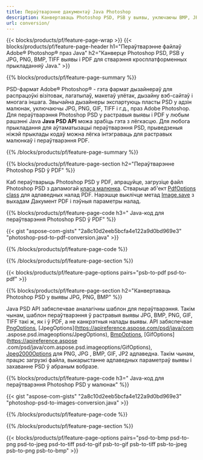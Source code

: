 ```yaml
---
title: Пераўтварэнне дакументаў Java Photoshop
description: Канвертаваць Photoshop PSD, PSB у выявы, уключаючы BMP, JPG, PNG, TIFF і PDF з дапамогай бібліятэкі Java.
url: conversion/
---
```


{{< blocks/products/pf/feature-page-wrap >}}
{{< blocks/products/pf/feature-page-header h1="Пераўтварэнне файлаў Adobe® Photoshop® праз Java" h2="Канверце Photoshop PSD, PSB у JPG, PNG, BMP, TIFF выявы і PDF для стварэння кросплатформенных прыкладанняў Java." >}}

{{% blocks/products/pf/feature-page-summary %}}

PSD-фармат Adobe® Photoshop® - гэта фармат дызайнераў для распрацоўкі візітовак, лагатыпаў, макетаў улётак, дызайну вэб-сайтаў і многага іншага. Звычайна дызайнеры экспартуюць пласты PSD у адзін малюнак, уключаючы JPG, PNG, GIF, TIFF і г.д., праз Adobe Photoshop. Для пераўтварэння Photoshop PSD у растравыя выявы і PDF у любым рашэнні Java **Java PSD API** можа зрабіць гэта з лёгкасцю. Для любога прыкладання для аўтаматызацыі пераўтварэння PSD, прыведзеныя ніжэй прыклады кодаў можна лёгка інтэграваць для растравых малюнкаў і пераўтварэння PDF.

{{% /blocks/products/pf/feature-page-summary  %}}

{{% blocks/products/pf/feature-page-section  h2="Пераўтварэнне Photoshop PSD ў PDF" %}}

Каб пераўтварыць Photoshop PSD у PDF, апрацуйце, загрузіце файл Photoshop PSD з дапамогай [класа малюнка](https://apireference.aspose.com/psd/java/com.aspose.psd/Image). Стварыце аб'ект [PdfOptions class](https://apireference.aspose.com/psd/java/com.aspose.psd.imageoptions/PdfOptions) для адпаведных налад PDF. Нарэшце выклічце метад [Image.save](https://apireference.aspose.com/psd/java/com.aspose.psd/Image#save-java.lang.String-com.aspose.psd.ImageOptionsBase-) з выхадам Дакумент PDF і пэўныя параметры налад.

{{% blocks/products/pf/feature-page-code h3=" Java-код для пераўтварэння Photoshop PSD ў PDF" %}}

{{< gist "aspose-com-gists" "2a8c10d2eeb5bcfa4e122a9d0bd969e3" "photoshop-psd-to-pdf-conversion.java" >}}

{{% /blocks/products/pf/feature-page-code  %}}

{{% /blocks/products/pf/feature-page-section %}}

{{< blocks/products/pf/feature-page-options pairs="psb-to-pdf psd-to-pdf" >}}

{{% blocks/products/pf/feature-page-section  h2="Канвертаваць Photoshop PSD у выявы JPG, PNG, BMP" %}}

Java PSD API забяспечвае аналагічны шаблон для пераўтварэння. Такім чынам, шаблон пераўтварэння ў растравыя выявы JPG, BMP, PNG, GIF, TIFF такі ж, як і ў PDF, а не канкрэтныя налады выявы. API забяспечвае [PngOptions](https://apireference.aspose.com/psd/java/com.aspose.psd.imageoptions/PngOptions), [JpegOptions](https://apireference.aspose.com/psd/java/com .aspose.psd.imageoptions/JpegOptions), [BmpOptions](https://apireference.aspose.com/psd/java/com.aspose.psd.imageoptions/BmpOptions), [GifOptions](https://apireference.aspose .com/psd/java/com.aspose.psd.imageoptions/GifOptions), [Jpeg2000Options](https://apireference.aspose.com/psd/java/com.aspose.psd.imageoptions/Jpeg2000Options) для PNG, JPG , BMP, GIF, JP2 адпаведна. Такім чынам, працэс загрузкі файла, выкарыстанне адпаведных параметраў выявы і захаванне PSD ў абраным вобразе.

{{% blocks/products/pf/feature-page-code h3=" Java-код для пераўтварэння Photoshop PSD у малюнак" %}}

{{< gist "aspose-com-gists" "2a8c10d2eeb5bcfa4e122a9d0bd969e3" "photoshop-psd-to-images-conversion.java" >}}

{{% /blocks/products/pf/feature-page-code  %}}

{{% /blocks/products/pf/feature-page-section %}}

{{< blocks/products/pf/feature-page-options pairs="psd-to-bmp psd-to-png psd-to-jpeg psd-to-tiff psd-to-gif psb-to-gif psb-to-tiff psb-to-jpeg psb-to-png psb-to-bmp" >}}
